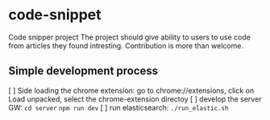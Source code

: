 # code-snippet
Code snipper project
The project should give ability to users to use code from articles they found intresting.
Contribution is more than welcome.

## Simple development process

[ ] Side loading the chrome extension: go to chrome://extensions, click on Load unpacked, select the chrome-extension directoy
[ ] develop the server GW:
`cd server`
`npm run dev`
[ ] run elasticsearch: `./run_elastic.sh` 

